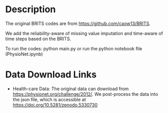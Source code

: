 # Description
The original BRITS codes are from https://github.com/caow13/BRITS. 

We add the reliability-aware of missing value imputation and time-aware of time steps based on the BRITS. 

To run the codes:
python main.py or run the python notebook file (PhysioNet.ipynb)



# Data Download Links
* Health-care Data:
The original data can download from https://physionet.org/challenge/2012/. We post-process the data into the json file, which is accessible at https://doi.org/10.5281/zenodo.5330730

